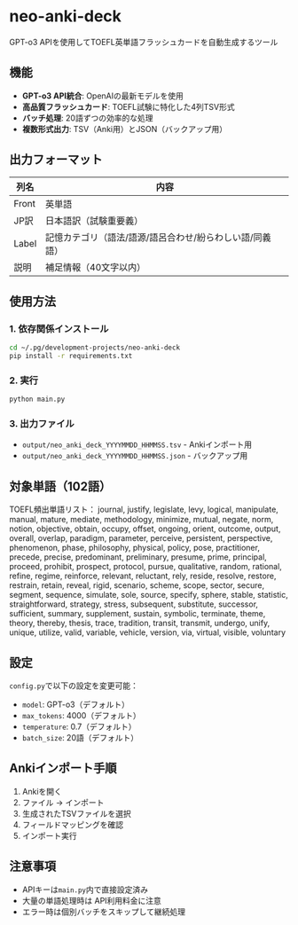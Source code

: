# neo-anki-deck

GPT-o3 APIを使用してTOEFL英単語フラッシュカードを自動生成するツール

## 機能

- **GPT-o3 API統合**: OpenAIの最新モデルを使用
- **高品質フラッシュカード**: TOEFL試験に特化した4列TSV形式
- **バッチ処理**: 20語ずつの効率的な処理
- **複数形式出力**: TSV（Anki用）とJSON（バックアップ用）

## 出力フォーマット

| 列名 | 内容 |
|------|------|
| Front | 英単語 |
| JP訳 | 日本語訳（試験重要義） |
| Label | 記憶カテゴリ（語法/語源/語呂合わせ/紛らわしい語/同義語） |
| 説明 | 補足情報（40文字以内） |

## 使用方法

### 1. 依存関係インストール

```bash
cd ~/.pg/development-projects/neo-anki-deck
pip install -r requirements.txt
```

### 2. 実行

```bash
python main.py
```

### 3. 出力ファイル

- `output/neo_anki_deck_YYYYMMDD_HHMMSS.tsv` - Ankiインポート用
- `output/neo_anki_deck_YYYYMMDD_HHMMSS.json` - バックアップ用

## 対象単語（102語）

TOEFL頻出単語リスト：
journal, justify, legislate, levy, logical, manipulate, manual, mature, mediate, methodology, minimize, mutual, negate, norm, notion, objective, obtain, occupy, offset, ongoing, orient, outcome, output, overall, overlap, paradigm, parameter, perceive, persistent, perspective, phenomenon, phase, philosophy, physical, policy, pose, practitioner, precede, precise, predominant, preliminary, presume, prime, principal, proceed, prohibit, prospect, protocol, pursue, qualitative, random, rational, refine, regime, reinforce, relevant, reluctant, rely, reside, resolve, restore, restrain, retain, reveal, rigid, scenario, scheme, scope, sector, secure, segment, sequence, simulate, sole, source, specify, sphere, stable, statistic, straightforward, strategy, stress, subsequent, substitute, successor, sufficient, summary, supplement, sustain, symbolic, terminate, theme, theory, thereby, thesis, trace, tradition, transit, transmit, undergo, unify, unique, utilize, valid, variable, vehicle, version, via, virtual, visible, voluntary

## 設定

`config.py`で以下の設定を変更可能：

- `model`: GPT-o3（デフォルト）
- `max_tokens`: 4000（デフォルト）
- `temperature`: 0.7（デフォルト）
- `batch_size`: 20語（デフォルト）

## Ankiインポート手順

1. Ankiを開く
2. ファイル → インポート
3. 生成されたTSVファイルを選択
4. フィールドマッピングを確認
5. インポート実行

## 注意事項

- APIキーは`main.py`内で直接設定済み
- 大量の単語処理時は API利用料金に注意
- エラー時は個別バッチをスキップして継続処理